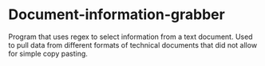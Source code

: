 # Document-information-grabber
Program that uses regex to select information from a text document. Used to pull data from different formats of technical documents that did not allow for simple copy pasting.
